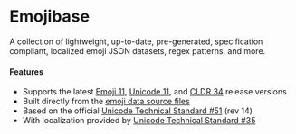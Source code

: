 # Emojibase

A collection of lightweight, up-to-date, pre-generated, specification compliant, localized emoji
JSON datasets, regex patterns, and more.

#### Features

- Supports the latest [Emoji 11](https://emojipedia.org/emoji-11.0/),
  [Unicode 11](http://unicode.org/versions/Unicode11.0.0/), and
  [CLDR 34](http://cldr.unicode.org/index/downloads/cldr-34) release versions
- Built directly from the [emoji data source files](http://unicode.org/Public/emoji/)
- Based on the official [Unicode Technical Standard #51](http://www.unicode.org/reports/tr51/)
  (rev 14)
- With localization provided by
  [Unicode Technical Standard #35](http://unicode.org/reports/tr35/tr35-general.html#Annotations)

